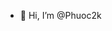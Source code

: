- 👋 Hi, I’m @Phuoc2k


<!---
Phuoc2k/Phuoc2k is a ✨ special ✨ repository because its `README.md` (this file) appears on your GitHub profile.
You can click the Preview link to take a look at your changes.
--->
